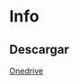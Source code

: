 # Info
## Descargar
[Onedrive](https://duoccl0-my.sharepoint.com/:w:/g/personal/ga_zunigam_duocuc_cl/Efiwv89rdhVPlrutLMGhfVQBpn_xBy8S6bl7rK2aksIecQ?e=EwjOXT)
